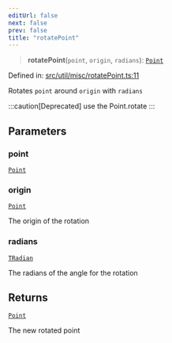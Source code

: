 ```yaml
---
editUrl: false
next: false
prev: false
title: "rotatePoint"
---
```


> **rotatePoint**(`point`, `origin`, `radians`): [`Point`](/api/classes/point/)

Defined in: [src/util/misc/rotatePoint.ts:11](https://github.com/fabricjs/fabric.js/blob/8748628df7e9de00ba77413bfc3ad9e9fe9d4f30/src/util/misc/rotatePoint.ts#L11)

Rotates `point` around `origin` with `radians`

:::caution[Deprecated]
use the Point.rotate
:::

## Parameters

### point

[`Point`](/api/classes/point/)

### origin

[`Point`](/api/classes/point/)

The origin of the rotation

### radians

[`TRadian`](/api/type-aliases/tradian/)

The radians of the angle for the rotation

## Returns

[`Point`](/api/classes/point/)

The new rotated point
